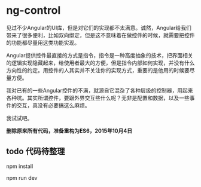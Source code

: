 ng-control
==========

见过不少Angular的UI库，但是对它们的实现都不太满意。诚然，Angular给我们带来了很多便利，比如双向绑定，但是这不意味着在做控件的时候，就需要把控件的功能都尽量用这类功能实现。

Angular提供控件最直接的方式是指令，指令是一种高度抽象的技术，把界面相关的逻辑实现隐藏起来，给使用者最大的方便，但是指令内部如何实现，并没有什么方向性的约定。用控件的人其实并不关注你的实现方式，重要的是他用的时候要尽量方便。

我对已有的一些Angular控件的不满，就源自它混杂了各种层级的控制器，用起来各种坑。其实所谓控件，要跟外界交互些什么呢？无非是配置和数据，以及一些事件的交互，真没有必要搞这么麻烦。

我试试吧。

**删除原来所有代码，准备重构为ES6，2015年10月4日**

## todo 代码待整理

npm install

npm run dev